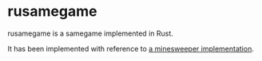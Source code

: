 # rusamegame

rusamegame is a samegame implemented in Rust.

It has been implemented with reference to [a minesweeper implementation](https://github.com/redox-os/games-for-redox/blob/master/src/minesweeper/main.rs).
